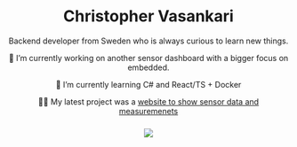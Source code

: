 <h1 align="center">Christopher Vasankari</h1>
<p align="center">Backend developer from Sweden who is always curious to learn new things.</p>
<p align="center"> 🔭 I’m currently working on another sensor dashboard with a bigger focus on embedded.
<p align="center">🌱 I’m currently learning C# and React/TS + Docker</p>
<p align="center">👨‍💻 My latest project was a <a href="https://github.com/Chrisvasa/sensor-dashboard">website to show sensor data and measuremenets</a></p>


###

<!-- Proudly created with GPRM ( https://gprm.itsvg.in ) -->
<div align="center">
  <img src="https://github-readme-stats.vercel.app/api/top-langs/?username=Chrisvasa&theme=codeSTACKr&hide_border=false&include_all_commits=false&count_private=false&layout=compact"  />
</div>

###
